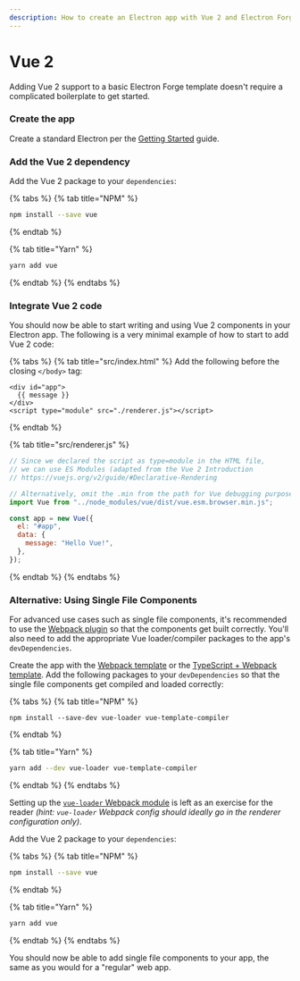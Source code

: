 ```yaml
---
description: How to create an Electron app with Vue 2 and Electron Forge
---
```


# Vue 2

Adding Vue 2 support to a basic Electron Forge template doesn't require a complicated boilerplate to get started.

### Create the app

Create a standard Electron per the [Getting Started](../../#the-basics) guide.

### Add the Vue 2 dependency

Add the Vue 2 package to your `dependencies`:

{% tabs %}
{% tab title="NPM" %}

```bash
npm install --save vue
```

{% endtab %}

{% tab title="Yarn" %}

```bash
yarn add vue
```

{% endtab %}
{% endtabs %}

### Integrate Vue 2 code

You should now be able to start writing and using Vue 2 components in your Electron app. The following is a very minimal example of how to start to add Vue 2 code:

{% tabs %}
{% tab title="src/index.html" %}
Add the following before the closing `</body>` tag:

```markup
<div id="app">
  {{ message }}
</div>
<script type="module" src="./renderer.js"></script>
```

{% endtab %}

{% tab title="src/renderer.js" %}

```javascript
// Since we declared the script as type=module in the HTML file,
// we can use ES Modules (adapted from the Vue 2 Introduction
// https://vuejs.org/v2/guide/#Declarative-Rendering

// Alternatively, omit the .min from the path for Vue debugging purposes.
import Vue from "../node_modules/vue/dist/vue.esm.browser.min.js";

const app = new Vue({
  el: "#app",
  data: {
    message: "Hello Vue!",
  },
});
```

{% endtab %}
{% endtabs %}

### Alternative: Using Single File Components <a href="#using-single-file-components" id="using-single-file-components"></a>

For advanced use cases such as single file components, it's recommended to use the [Webpack plugin](../../config/plugins/webpack.md) so that the components get built correctly. You'll also need to add the appropriate Vue loader/compiler packages to the app's `devDependencies`.

Create the app with the [Webpack template](../../templates/webpack-template.md) or the [TypeScript + Webpack template](../../templates/typescript-+-webpack-template.md). Add the following packages to your `devDependencies` so that the single file components get compiled and loaded correctly:

{% tabs %}
{% tab title="NPM" %}

```
npm install --save-dev vue-loader vue-template-compiler
```

{% endtab %}

{% tab title="Yarn" %}

```bash
yarn add --dev vue-loader vue-template-compiler
```

{% endtab %}
{% endtabs %}

Setting up the [`vue-loader` Webpack module](https://vue-loader.vuejs.org/guide/#webpack-configuration) is left as an exercise for the reader _(hint: `vue-loader` Webpack config should ideally go in the renderer configuration only)_.

Add the Vue 2 package to your `dependencies`:

{% tabs %}
{% tab title="NPM" %}

```bash
npm install --save vue
```

{% endtab %}

{% tab title="Yarn" %}

```bash
yarn add vue
```

{% endtab %}
{% endtabs %}

You should now be able to add single file components to your app, the same as you would for a "regular" web app.
